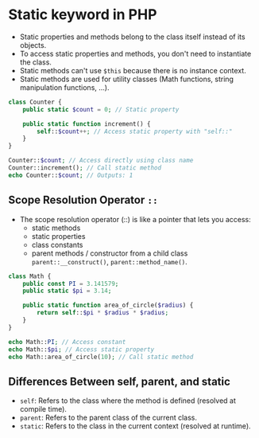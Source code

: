 # Static keyword in PHP

- Static properties and methods belong to the class itself instead of its objects.
- To access static properties and methods, you don't need to instantiate the class.
- Static methods can't use `$this` because there is no instance context.
- Static methods are used for utility classes (Math functions, string manipulation functions, ...).

```php
class Counter {
    public static $count = 0; // Static property

    public static function increment() {
        self::$count++; // Access static property with "self::"
    }
}

Counter::$count; // Access directly using class name
Counter::increment(); // Call static method
echo Counter::$count; // Outputs: 1
```

## Scope Resolution Operator `::`

- The scope resolution operator (::) is like a pointer that lets you access:
  - static methods
  - static properties
  - class constants
  - parent methods / constructor from a child class `parent::__construct()`, `parent::method_name()`.

```php
class Math {
    public const PI = 3.141579;
    public static $pi = 3.14;

    public static function area_of_circle($radius) {
        return self::$pi * $radius * $radius;
    }
}

echo Math::PI; // Access constant
echo Math::$pi; // Access static property
echo Math::area_of_circle(10); // Call static method
```

## Differences Between self, parent, and static

- `self`: Refers to the class where the method is defined (resolved at compile time).
- `parent`: Refers to the parent class of the current class.
- `static`: Refers to the class in the current context (resolved at runtime).
